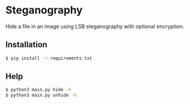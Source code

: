 # Steganography

Hide a file in an image using LSB steganography with optional encryption.

## Installation

```bash
$ pip install -r requirements.txt
```

## Help

```bash
$ python3 main.py hide -h
$ python3 main.py unhide -h
```
